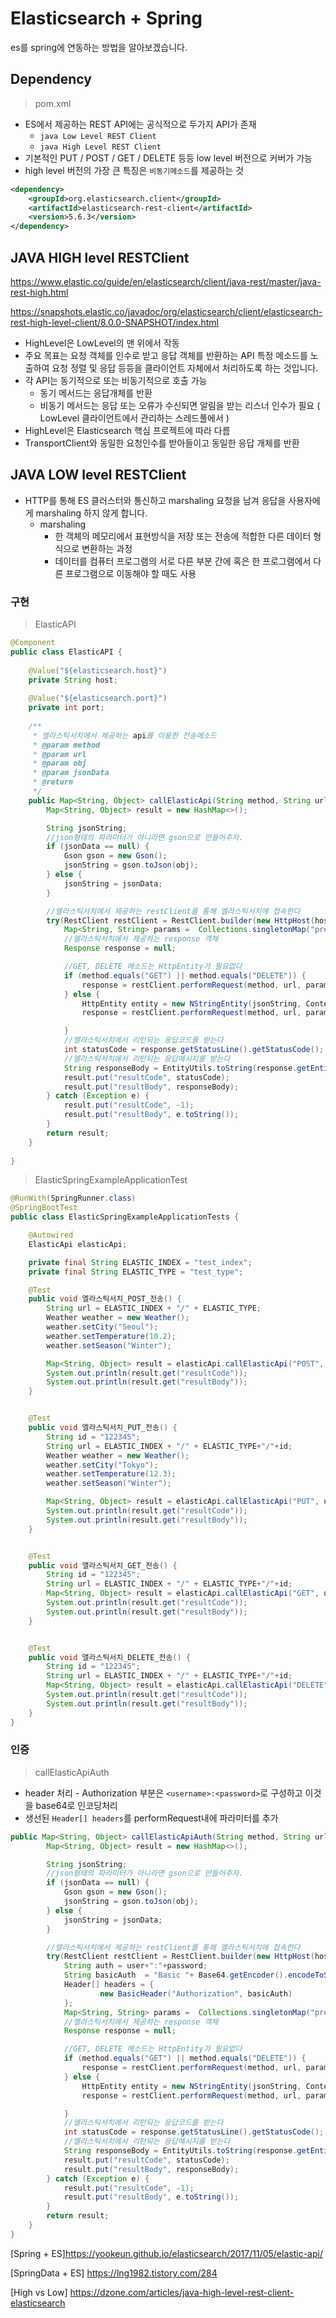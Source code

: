 # Elasticsearch + Spring

es를 spring에 연동하는 방법을 알아보겠습니다.



## Dependency

> pom.xml

- ES에서 제공하는 REST API에는 공식적으로 두가지 API가 존재
  - `java Low Level REST Client`
  - `java High Level REST Client`
- 기본적인 PUT / POST / GET / DELETE 등등 low level 버전으로 커버가 가능
- high level 버전의 가장 큰 특징은 `비동기메소드`를 제공하는 것

```xml
<dependency>
    <groupId>org.elasticsearch.client</groupId>
    <artifactId>elasticsearch-rest-client</artifactId>
    <version>5.6.3</version>
</dependency>
```



## JAVA HIGH level RESTClient

<https://www.elastic.co/guide/en/elasticsearch/client/java-rest/master/java-rest-high.html>

<https://snapshots.elastic.co/javadoc/org/elasticsearch/client/elasticsearch-rest-high-level-client/8.0.0-SNAPSHOT/index.html>

- HighLevel은 LowLevel의 맨 위에서 작동
- 주요 목표는 요청 객체를 인수로 받고 응답 객체를 반환하는 API 특정 메소드를 노출하여
  요청 정렬 및 응답 등등을 클라이언트 자체에서 처리하도록 하는 것입니다.
- 각 API는 동기적으로 또는 비동기적으로 호출 가능
  - 동기 메서드는 응답개체를 반환 
  - 비동기 메서드는 응답 또는 오류가 수신되면 알림을 받는 리스너 인수가 필요 
    ( LowLevel 클라이언트에서 관리하는 스레드풀에서 )
- HighLevel은 Elasticsearch 핵심 프로젝트에 따라 다름
- TransportClient와 동일한 요청인수를 받아들이고 동일한 응답 개체를 반환





## JAVA LOW level RESTClient

- HTTP를 통해 ES 클러스터와 통신하고 marshaling 요청을 남겨 응답을 사용자에게 marshaling 하지 않게 합니다.
  - marshaling 
    - 한 객체의 메모리에서 표현방식을 저장 또는 전송에 적합한 다른 데이터 형식으로 변환하는 과정
    - 데이터를 컴퓨터 프로그램의 서로 다른 부분 간에 혹은 한 프로그램에서 다른 프로그램으로 이동해야 할 때도 사용

### 구현

> ElasticAPI

```java
@Component
public class ElasticAPI {
    
    @Value("${elasticsearch.host}")
    private String host;
    
    @Value("${elasticsearch.port}")
    private int port;
    
    /**
     * 엘라스틱서치에서 제공하는 api를 이용한 전송메소드
     * @param method
     * @param url
     * @param obj
     * @param jsonData
     * @return
     */
    public Map<String, Object> callElasticApi(String method, String url, Object obj, String jsonData) {
        Map<String, Object> result = new HashMap<>();

        String jsonString;
        //json형태의 파라미터가 아니라면 gson으로 만들어주자.
        if (jsonData == null) {
            Gson gson = new Gson();
            jsonString = gson.toJson(obj);
        } else {
            jsonString = jsonData;
        }

        //엘라스틱서치에서 제공하는 restClient를 통해 엘라스틱서치에 접속한다
        try(RestClient restClient = RestClient.builder(new HttpHost(host, port)).build()) {
            Map<String, String> params =  Collections.singletonMap("pretty", "true");
            //엘라스틱서치에서 제공하는 response 객체
            Response response = null;

            //GET, DELETE 메소드는 HttpEntity가 필요없다
            if (method.equals("GET") || method.equals("DELETE")) {
                response = restClient.performRequest(method, url, params);
            } else {
                HttpEntity entity = new NStringEntity(jsonString, ContentType.APPLICATION_JSON);
                response = restClient.performRequest(method, url, params, entity);

            }
            //앨라스틱서치에서 리턴되는 응답코드를 받는다
            int statusCode = response.getStatusLine().getStatusCode();
            //엘라스틱서치에서 리턴되는 응답메시지를 받는다
            String responseBody = EntityUtils.toString(response.getEntity());
            result.put("resultCode", statusCode);
            result.put("resultBody", responseBody);
        } catch (Exception e) {
            result.put("resultCode", -1);
            result.put("resultBody", e.toString());
        }
        return result;
    }
    
}
```

> ElasticSpringExampleApplicationTest

```java
@RunWith(SpringRunner.class)
@SpringBootTest
public class ElasticSpringExampleApplicationTests {

	@Autowired
	ElasticApi elasticApi;

	private final String ELASTIC_INDEX = "test_index";
	private final String ELASTIC_TYPE = "test_type";

	@Test
	public void 엘라스틱서치_POST_전송() {
		String url = ELASTIC_INDEX + "/" + ELASTIC_TYPE;
		Weather weather = new Weather();
		weather.setCity("Seoul");
		weather.setTemperature(10.2);
		weather.setSeason("Winter");

		Map<String, Object> result = elasticApi.callElasticApi("POST", url, weather, null);
		System.out.println(result.get("resultCode"));
		System.out.println(result.get("resultBody"));
	}


	@Test
	public void 엘라스틱서치_PUT_전송() {
		String id = "122345";
		String url = ELASTIC_INDEX + "/" + ELASTIC_TYPE+"/"+id;
		Weather weather = new Weather();
		weather.setCity("Tokyo");
		weather.setTemperature(12.3);
		weather.setSeason("Winter");

		Map<String, Object> result = elasticApi.callElasticApi("PUT", url, weather, null);
		System.out.println(result.get("resultCode"));
		System.out.println(result.get("resultBody"));
	}


	@Test
	public void 앨라스틱서치_GET_전송() {
		String id = "122345";
		String url = ELASTIC_INDEX + "/" + ELASTIC_TYPE+"/"+id;
		Map<String, Object> result = elasticApi.callElasticApi("GET", url, null, null);
		System.out.println(result.get("resultCode"));
		System.out.println(result.get("resultBody"));
	}


	@Test
	public void 앨라스틱서치_DELETE_전송() {
		String id = "122345";
		String url = ELASTIC_INDEX + "/" + ELASTIC_TYPE+"/"+id;
		Map<String, Object> result = elasticApi.callElasticApi("DELETE", url, null, null);
		System.out.println(result.get("resultCode"));
		System.out.println(result.get("resultBody"));
	}
}
```



### 인증

> callElasticApiAuth

- header 처리 - Authorization 부분은 `<username>:<password>`로 구성하고 이것을 base64로 인코딩처리
- 생선된 `Header[] headers`를 performRequest내에 파라미터를 추가

```java
public Map<String, Object> callElasticApiAuth(String method, String url, Object obj, String jsonData) {
        Map<String, Object> result = new HashMap<>();

        String jsonString;
        //json형태의 파라미터가 아니라면 gson으로 만들어주자.
        if (jsonData == null) {
            Gson gson = new Gson();
            jsonString = gson.toJson(obj);
        } else {
            jsonString = jsonData;
        }

        //엘라스틱서치에서 제공하는 restClient를 통해 엘라스틱서치에 접속한다
        try(RestClient restClient = RestClient.builder(new HttpHost(host, port)).build()) {
            String auth = user+":"+password;
            String basicAuth  = "Basic "+ Base64.getEncoder().encodeToString(auth.getBytes());
            Header[] headers = {
                    new BasicHeader("Authorization", basicAuth)
            };
            Map<String, String> params =  Collections.singletonMap("pretty", "true");
            //엘라스틱서치에서 제공하는 response 객체
            Response response = null;

            //GET, DELETE 메소드는 HttpEntity가 필요없다
            if (method.equals("GET") || method.equals("DELETE")) {
                response = restClient.performRequest(method, url, params, headers);
            } else {
                HttpEntity entity = new NStringEntity(jsonString, ContentType.APPLICATION_JSON);
                response = restClient.performRequest(method, url, params, entity, headers);

            }
            //앨라스틱서치에서 리턴되는 응답코드를 받는다
            int statusCode = response.getStatusLine().getStatusCode();
            //엘라스틱서치에서 리턴되는 응답메시지를 받는다
            String responseBody = EntityUtils.toString(response.getEntity());
            result.put("resultCode", statusCode);
            result.put("resultBody", responseBody);
        } catch (Exception e) {
            result.put("resultCode", -1);
            result.put("resultBody", e.toString());
        }
        return result;
    }
}
```









[Spring + ES]<https://yookeun.github.io/elasticsearch/2017/11/05/elastic-api/>

[SpringData + ES] <https://lng1982.tistory.com/284>

[High vs Low] <https://dzone.com/articles/java-high-level-rest-client-elasticsearch>